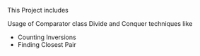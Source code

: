 This Project includes

Usage of Comparator class
Divide and Conquer techniques like
* Counting Inversions
* Finding Closest Pair
